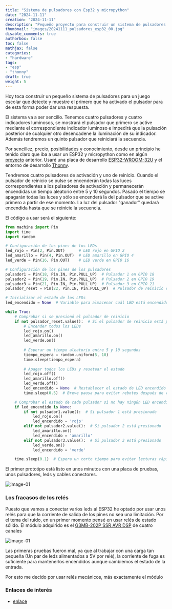 ```yaml
---
title: "Sistema de pulsadores con Esp32 y micropython"
date: "2024-11-11"
creation: "2024-11-11"
description: "Pequeño proyecto para construir un sistema de pulsadores para un juego escolar"
thumbnail: "images/20241111_pulsadores_esp32_00.jpg"
disable_comments: true
authorbox: false
toc: false
mathjax: false
categories:
- "hardware"
tags:
- "esp"
- "thonny"
draft: true
weight: 5
---
```

Hoy toca construir un pequeño sistema de pulsadores para un juego escolar que detecte y muestre el primero que ha activado el pulsador para de esta forma poder dar una respuesta.
<!--more-->
El sistema va a ser sencillo. Tenemos cuatro pulsadores y cuatro indicadores luminosos, se mostrará el pulsador que primero se active mediante el correspondiente indicador luminoso e impedirá que la pulsación posterior de cualquier otro desencadene la iluminación de su indicador. Además tendremos un quinto pulsador que reiniciará la secuencia.

Por sencillez, precio, posibilidades y conocimiento, desde un principio he tenido claro que iba a usar un ESP32 y micropython como en algún [proyecto] anterior. Usaré una placa de desarrollo [ESP32-WROOM-32U] y el entorno de desarrollo [Thonny].

Tendremos cuatro pulsadores de activación y uno de reinicio. Cuando el pulsador de reinicio se pulse se encenderán todas las luces correspondientes a los pulsadores de activación y permanecerán encendidas un tiempo aleatorio entre 5 y 10 segundos. Pasado el tiempo se apagarán todas las luces y sólo se encenderá la del pulsador que se active primero a partir de ese momento. La luz del pulsador "ganador" quedará encendida hasta que se reinicie la secuencia.

El código a usar será el siguiente:

``` python
from machine import Pin
import time
import random

# Configuración de los pines de los LEDs
led_rojo = Pin(2, Pin.OUT)      # LED rojo en GPIO 2
led_amarillo = Pin(4, Pin.OUT)  # LED amarillo en GPIO 4
led_verde = Pin(16, Pin.OUT)    # LED verde en GPIO 16

# Configuración de los pines de los pulsadores
pulsador1 = Pin(18, Pin.IN, Pin.PULL_UP)  # Pulsador 1 en GPIO 18
pulsador2 = Pin(19, Pin.IN, Pin.PULL_UP)  # Pulsador 2 en GPIO 19
pulsador3 = Pin(21, Pin.IN, Pin.PULL_UP)  # Pulsador 3 en GPIO 21
pulsador_reset = Pin(22, Pin.IN, Pin.PULL_UP)  # Pulsador de reinicio en GPIO 22

# Inicializar el estado de los LEDs
led_encendido = None  # Variable para almacenar cuál LED está encendido

while True:
    # Comprobar si se presionó el pulsador de reinicio
    if not pulsador_reset.value():  # Si el pulsador de reinicio está presionado
        # Encender todos los LEDs
        led_rojo.on()
        led_amarillo.on()
        led_verde.on()
        
        # Esperar un tiempo aleatorio entre 5 y 10 segundos
        tiempo_espera = random.uniform(5, 10)
        time.sleep(tiempo_espera)
        
        # Apagar todos los LEDs y resetear el estado
        led_rojo.off()
        led_amarillo.off()
        led_verde.off()
        led_encendido = None  # Restablecer el estado de LED encendido
        time.sleep(0.5)  # Breve pausa para evitar rebotes después de reiniciar

    # Comprobar el estado de cada pulsador si no hay ningún LED encendido
    if led_encendido is None:
        if not pulsador1.value():  # Si pulsador 1 está presionado
            led_rojo.on()
            led_encendido = 'rojo'
        elif not pulsador2.value():  # Si pulsador 2 está presionado
            led_amarillo.on()
            led_encendido = 'amarillo'
        elif not pulsador3.value():  # Si pulsador 3 está presionado
            led_verde.on()
            led_encendido = 'verde'

    time.sleep(0.1)  # Espera un corto tiempo para evitar lecturas rápidas
```
El primer prototipo está listo en unos minutos con una placa de pruebas, unos pulsadores, leds y cables conectores.

![image-01]

### Los fracasos de los relés
Puesto que vamos a conectar varios leds al ESP32 he optado por usar unos relés para que la corriente de salida de los pines no sea una limitación. Por el tema del ruido, en un primer momento pensé en usar relés de estado sólido. El módulo adquirido es el [G3MB-202P SSR AVR DSP] de cuatro canales

![image-01]

Las primeras pruebas fueron mal, ya que al trabajar con una carga tan pequeña (Un par de leds alimentados a 5V por relé), la corriente de fuga es suficiente para mantenerlos encendidos aunque cambiemos el estado de la entrada.

Por esto me decido por usar relés mecánicos, más exactamente el módulo 

### Enlaces de interés
- [enlace](www.sherblog.pro)

[G3MB-202P SSR AVR DSP]: https://es.aliexpress.com/item/1005004908428159.html
[proyecto]: /configurando-un-relé-wifi-mediante-esp-01-y-micropython/
[ESP32-WROOM-32U]: https://es.aliexpress.com/item/1005006661654117.html
[Thonny]: https://thonny.org

[image-01]: /images/20241111_pulsadores_esp32_01.jpg
[image-02]: /images/20241111_pulsadores_esp32_02.jpg



